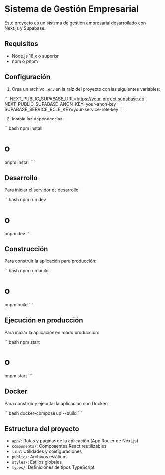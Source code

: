 # Sistema de Gestión Empresarial

Este proyecto es un sistema de gestión empresarial desarrollado con Next.js y Supabase.

## Requisitos

- Node.js 18.x o superior
- npm o pnpm

## Configuración

1. Crea un archivo `.env` en la raíz del proyecto con las siguientes variables:

\`\`\`
NEXT_PUBLIC_SUPABASE_URL=https://your-project.supabase.co
NEXT_PUBLIC_SUPABASE_ANON_KEY=your-anon-key
SUPABASE_SERVICE_ROLE_KEY=your-service-role-key
\`\`\`

2. Instala las dependencias:

\`\`\`bash
npm install
# o
pnpm install
\`\`\`

## Desarrollo

Para iniciar el servidor de desarrollo:

\`\`\`bash
npm run dev
# o
pnpm dev
\`\`\`

## Construcción

Para construir la aplicación para producción:

\`\`\`bash
npm run build
# o
pnpm build
\`\`\`

## Ejecución en producción

Para iniciar la aplicación en modo producción:

\`\`\`bash
npm start
# o
pnpm start
\`\`\`

## Docker

Para construir y ejecutar la aplicación con Docker:

\`\`\`bash
docker-compose up --build
\`\`\`

## Estructura del proyecto

- `app/`: Rutas y páginas de la aplicación (App Router de Next.js)
- `components/`: Componentes React reutilizables
- `lib/`: Utilidades y configuraciones
- `public/`: Archivos estáticos
- `styles/`: Estilos globales
- `types/`: Definiciones de tipos TypeScript

